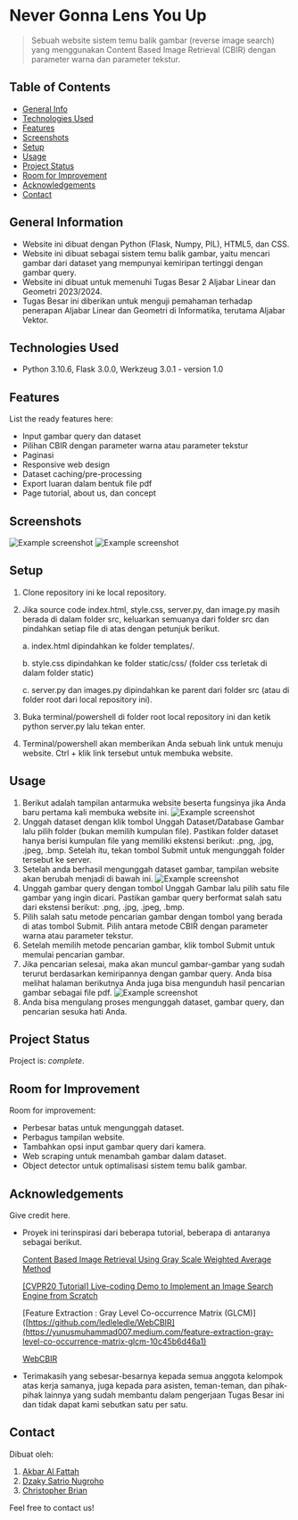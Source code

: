 # Never Gonna Lens You Up
> Sebuah website sistem temu balik gambar (reverse image search) yang menggunakan Content Based Image Retrieval (CBIR) dengan parameter warna dan parameter tekstur.

## Table of Contents
* [General Info](#general-information)
* [Technologies Used](#technologies-used)
* [Features](#features)
* [Screenshots](#screenshots)
* [Setup](#setup)
* [Usage](#usage)
* [Project Status](#project-status)
* [Room for Improvement](#room-for-improvement)
* [Acknowledgements](#acknowledgements)
* [Contact](#contact)
<!-- * [License](#license) -->


## General Information
- Website ini dibuat dengan Python (Flask, Numpy, PIL), HTML5, dan CSS.
- Website ini dibuat sebagai sistem temu balik gambar, yaitu mencari gambar dari dataset yang mempunyai kemiripan tertinggi dengan gambar query.
- Website ini dibuat untuk memenuhi Tugas Besar 2 Aljabar Linear dan Geometri 2023/2024.
- Tugas Besar ini diberikan untuk menguji pemahaman terhadap penerapan Aljabar Linear dan Geometri di Informatika, terutama Aljabar Vektor.
<!-- You don't have to answer all the questions - just the ones relevant to your project. -->


## Technologies Used
- Python 3.10.6, Flask 3.0.0, Werkzeug 3.0.1 - version 1.0


## Features
List the ready features here:
- Input gambar query dan dataset
- Pilihan CBIR dengan parameter warna atau parameter tekstur
- Paginasi
- Responsive web design
- Dataset caching/pre-processing
- Export luaran dalam bentuk file pdf
- Page tutorial, about us, dan concept


## Screenshots
![Example screenshot](./static/Image/tutor2.jpg)
![Example screenshot](./static/Image/tutor6.jpg)
<!-- If you have screenshots you'd like to share, include them here. -->


## Setup
1. Clone repository ini ke local repository.
2. Jika source code index.html, style.css, server.py, dan image.py masih berada di dalam folder src, keluarkan semuanya dari folder src dan pindahkan setiap file di atas dengan petunjuk berikut.

    a. index.html dipindahkan ke folder templates/.
   
    b. style.css dipindahkan ke folder static/css/ (folder css terletak di dalam folder static)
   
    c. server.py dan images.py dipindahkan ke parent dari folder src (atau di folder root dari local repository ini).
4. Buka terminal/powershell di folder root local repository ini dan ketik python server.py lalu tekan enter.
5. Terminal/powershell akan memberikan Anda sebuah link untuk menuju website. Ctrl + klik link tersebut untuk membuka website.


## Usage
1. Berikut adalah tampilan antarmuka website beserta fungsinya jika Anda baru pertama kali membuka website ini.
![Example screenshot](./static/Image/tutor1.jpg)
2. Unggah dataset dengan klik tombol Unggah Dataset/Database Gambar lalu pilih folder (bukan memilih kumpulan file). Pastikan folder dataset hanya berisi kumpulan file yang memiliki ekstensi berikut: .png, .jpg, .jpeg, .bmp. Setelah itu, tekan tombol Submit untuk mengunggah folder tersebut ke server.
3. Setelah anda berhasil mengunggah dataset gambar, tampilan website akan berubah menjadi di bawah ini.
![Example screenshot](./static/Image/tutor3.jpg)
4. Unggah gambar query dengan tombol Unggah Gambar lalu pilih satu file gambar yang ingin dicari. Pastikan gambar query berformat salah satu dari ekstensi berikut: .png, .jpg, .jpeg, .bmp. 
5. Pilih salah satu metode pencarian gambar dengan tombol yang berada di atas tombol Submit. Pilih antara metode CBIR dengan parameter warna atau parameter tekstur.
6. Setelah memilih metode pencarian gambar, klik tombol Submit untuk memulai pencarian gambar.
7. Jika pencarian selesai, maka akan muncul gambar-gambar yang sudah terurut berdasarkan kemiripannya dengan gambar query. Anda bisa melihat halaman berikutnya Anda juga bisa mengunduh hasil pencarian gambar sebagai file pdf.
![Example screenshot](./static/Image/tutor6.jpg)
8. Anda bisa mengulang proses mengunggah dataset, gambar query, dan pencarian sesuka hati Anda.


## Project Status
Project is: _complete_.


## Room for Improvement
Room for improvement:
- Perbesar batas untuk mengunggah dataset.
- Perbagus tampilan website.
- Tambahkan opsi input gambar query dari kamera.
- Web scraping untuk menambah gambar dalam dataset.
- Object detector untuk optimalisasi sistem temu balik gambar.


## Acknowledgements
Give credit here.
- Proyek ini terinspirasi dari beberapa tutorial, beberapa di antaranya sebagai berikut.

    [Content Based Image Retrieval Using Gray Scale Weighted Average Method](https://www.researchgate.net/figure/Image-retrieval-using-color-average-weighted-method_fig7_307707028)

    [[CVPR20 Tutorial] Live-coding Demo to Implement an Image Search Engine from Scratch](https://www.youtube.com/watch?v=M0Y9_vBmYXU&t=261s&pp=ygUbcmV2ZXJzZSBpbWFnZSBzZWFyY2ggcHl0aG9u)

    [Feature Extraction : Gray Level Co-occurrence Matrix (GLCM)]([https://github.com/ledleledle/WebCBIR](https://yunusmuhammad007.medium.com/feature-extraction-gray-level-co-occurrence-matrix-glcm-10c45b6d46a1)
  
    [WebCBIR](https://github.com/ledleledle/WebCBIR)
- Terimakasih yang sebesar-besarnya kepada semua anggota kelompok atas kerja samanya, juga kepada para asisten, teman-teman, dan pihak-pihak lainnya yang sudah membantu dalam pengerjaan Tugas Besar ini dan tidak dapat kami sebutkan satu per satu.


## Contact
Dibuat oleh:
1. [Akbar Al Fattah](https://github.com/DeltDev)
2. [Dzaky Satrio Nugroho](https://github.com/Kizaaaa)
3. [Christopher Brian](https://github.com/ChristopherBrian)

Feel free to contact us!


<!-- Optional -->
<!-- ## License -->
<!-- This project is open source and available under the [... License](). -->

<!-- You don't have to include all sections - just the one's relevant to your project -->
